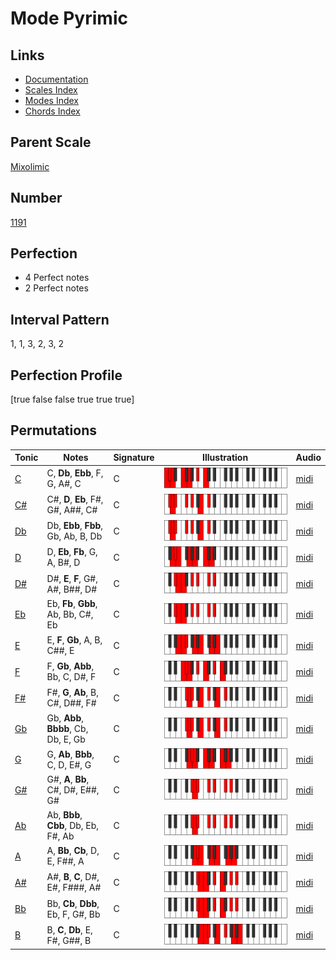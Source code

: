 # Mode Pyrimic

## Links

- [Documentation](index.md)
- [Scales Index](Scales.md)
- [Modes Index](Modes.md)
- [Chords Index](Chords.md)

## Parent Scale

[Mixolimic](ScaleMixolimic.md)

## Number

[1191](https://ianring.com/musictheory/scales/1191)

## Perfection

- 4 Perfect notes
- 2 Perfect notes

## Interval Pattern

1, 1, 3, 2, 3, 2

## Perfection Profile

[true false false true true true]

## Permutations

| Tonic | Notes | Signature | Illustration | Audio |
|-------|-------|-----------|--------------|-------|
| [C](ModeCNaturalPyrimic.md) | C, **Db**, **Ebb**, F, G, A#, C | C | ![CNaturalPyrimic](ModeCNaturalPyrimic.png) | [midi](https://github.com/edipermadi/music/blob/main/docs/ModeCNaturalPyrimic.mid?raw=true) |
| [C#](ModeCSharpPyrimic.md) | C#, **D**, **Eb**, F#, G#, A##, C# | C | ![CSharpPyrimic](ModeCSharpPyrimic.png) | [midi](https://github.com/edipermadi/music/blob/main/docs/ModeCSharpPyrimic.mid?raw=true) |
| [Db](ModeDFlatPyrimic.md) | Db, **Ebb**, **Fbb**, Gb, Ab, B, Db | C | ![DFlatPyrimic](ModeDFlatPyrimic.png) | [midi](https://github.com/edipermadi/music/blob/main/docs/ModeDFlatPyrimic.mid?raw=true) |
| [D](ModeDNaturalPyrimic.md) | D, **Eb**, **Fb**, G, A, B#, D | C | ![DNaturalPyrimic](ModeDNaturalPyrimic.png) | [midi](https://github.com/edipermadi/music/blob/main/docs/ModeDNaturalPyrimic.mid?raw=true) |
| [D#](ModeDSharpPyrimic.md) | D#, **E**, **F**, G#, A#, B##, D# | C | ![DSharpPyrimic](ModeDSharpPyrimic.png) | [midi](https://github.com/edipermadi/music/blob/main/docs/ModeDSharpPyrimic.mid?raw=true) |
| [Eb](ModeEFlatPyrimic.md) | Eb, **Fb**, **Gbb**, Ab, Bb, C#, Eb | C | ![EFlatPyrimic](ModeEFlatPyrimic.png) | [midi](https://github.com/edipermadi/music/blob/main/docs/ModeEFlatPyrimic.mid?raw=true) |
| [E](ModeENaturalPyrimic.md) | E, **F**, **Gb**, A, B, C##, E | C | ![ENaturalPyrimic](ModeENaturalPyrimic.png) | [midi](https://github.com/edipermadi/music/blob/main/docs/ModeENaturalPyrimic.mid?raw=true) |
| [F](ModeFNaturalPyrimic.md) | F, **Gb**, **Abb**, Bb, C, D#, F | C | ![FNaturalPyrimic](ModeFNaturalPyrimic.png) | [midi](https://github.com/edipermadi/music/blob/main/docs/ModeFNaturalPyrimic.mid?raw=true) |
| [F#](ModeFSharpPyrimic.md) | F#, **G**, **Ab**, B, C#, D##, F# | C | ![FSharpPyrimic](ModeFSharpPyrimic.png) | [midi](https://github.com/edipermadi/music/blob/main/docs/ModeFSharpPyrimic.mid?raw=true) |
| [Gb](ModeGFlatPyrimic.md) | Gb, **Abb**, **Bbbb**, Cb, Db, E, Gb | C | ![GFlatPyrimic](ModeGFlatPyrimic.png) | [midi](https://github.com/edipermadi/music/blob/main/docs/ModeGFlatPyrimic.mid?raw=true) |
| [G](ModeGNaturalPyrimic.md) | G, **Ab**, **Bbb**, C, D, E#, G | C | ![GNaturalPyrimic](ModeGNaturalPyrimic.png) | [midi](https://github.com/edipermadi/music/blob/main/docs/ModeGNaturalPyrimic.mid?raw=true) |
| [G#](ModeGSharpPyrimic.md) | G#, **A**, **Bb**, C#, D#, E##, G# | C | ![GSharpPyrimic](ModeGSharpPyrimic.png) | [midi](https://github.com/edipermadi/music/blob/main/docs/ModeGSharpPyrimic.mid?raw=true) |
| [Ab](ModeAFlatPyrimic.md) | Ab, **Bbb**, **Cbb**, Db, Eb, F#, Ab | C | ![AFlatPyrimic](ModeAFlatPyrimic.png) | [midi](https://github.com/edipermadi/music/blob/main/docs/ModeAFlatPyrimic.mid?raw=true) |
| [A](ModeANaturalPyrimic.md) | A, **Bb**, **Cb**, D, E, F##, A | C | ![ANaturalPyrimic](ModeANaturalPyrimic.png) | [midi](https://github.com/edipermadi/music/blob/main/docs/ModeANaturalPyrimic.mid?raw=true) |
| [A#](ModeASharpPyrimic.md) | A#, **B**, **C**, D#, E#, F###, A# | C | ![ASharpPyrimic](ModeASharpPyrimic.png) | [midi](https://github.com/edipermadi/music/blob/main/docs/ModeASharpPyrimic.mid?raw=true) |
| [Bb](ModeBFlatPyrimic.md) | Bb, **Cb**, **Dbb**, Eb, F, G#, Bb | C | ![BFlatPyrimic](ModeBFlatPyrimic.png) | [midi](https://github.com/edipermadi/music/blob/main/docs/ModeBFlatPyrimic.mid?raw=true) |
| [B](ModeBNaturalPyrimic.md) | B, **C**, **Db**, E, F#, G##, B | C | ![BNaturalPyrimic](ModeBNaturalPyrimic.png) | [midi](https://github.com/edipermadi/music/blob/main/docs/ModeBNaturalPyrimic.mid?raw=true) |
